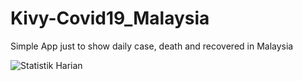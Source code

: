 # Kivy-Covid19_Malaysia
Simple App just to show daily case, death and recovered in Malaysia

![Statistik Harian](https://user-images.githubusercontent.com/49057200/154886384-f338842c-2dd5-422d-ab76-9aac9cdf2d9d.JPG)
